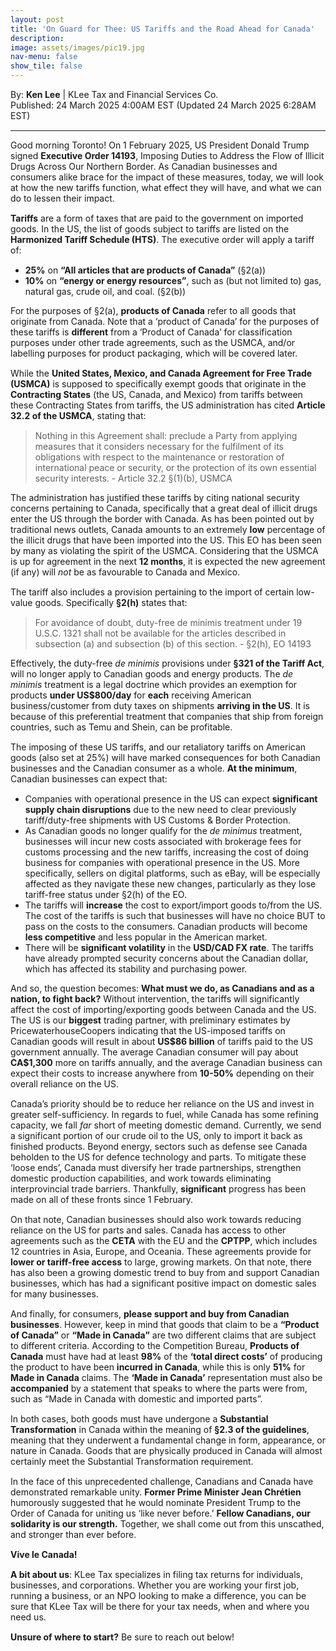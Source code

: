 ```yaml
---
layout: post
title: 'On Guard for Thee: US Tariffs and the Road Ahead for Canada'
description: 
image: assets/images/pic19.jpg
nav-menu: false
show_tile: false
---
```


<style>
  p {
    margin-bottom: 15px;
  }

  hr.major {
    margin: 10px 0; 
  }
</style>

<!-- Credits -->
<div class="row">
	<div class="12u">
		<p>By: <b>Ken Lee</b> | KLee Tax and Financial Services Co.<br> Published: 24 March 2025 4:00AM EST (Updated 24 March 2025 6:28AM EST)</p>
	</div>
</div>

<hr class="major"/>

<!-- Content -->
<section>
  <div class="row">
	  <div class="12u">
		  <p>Good morning Toronto! On 1 February 2025, US President Donald Trump signed <b>Executive Order 14193</b>, Imposing Duties to Address the Flow of Illicit Drugs Across Our Northern Border. As Canadian businesses and consumers alike brace for the impact of these measures, today, we will look at how the new tariffs function, what effect they will have, and what we can do to lessen their impact.</p>
      <p><b>Tariffs</b> are a form of taxes that are paid to the government on imported goods. In the US, the list of goods subject to tariffs are listed on the <b>Harmonized Tariff Schedule (HTS)</b>. The executive order will apply a tariff of:</p>
      <ul>
        <li><b>25%</b> on <b>“All articles that are products of Canada”</b> (§2(a))</li>
        <li><b>10%</b> on <b>“energy or energy resources”</b>, such as (but not limited to) gas, natural gas, crude oil, and coal. (§2(b))</li>
      </ul>
      <p>For the purposes of §2(a), <b>products of Canada</b> refer to all goods that originate from Canada. Note that a ‘product of Canada’ for the purposes of these tariffs is <b>different</b> from a ‘Product of Canada’ for classification purposes under other trade agreements, such as the USMCA, and/or labelling purposes for product packaging, which will be covered later.</p>
      <p>While the <b>United States, Mexico, and Canada Agreement for Free Trade (USMCA)</b> is supposed to specifically exempt goods that originate in the <b>Contracting States</b> (the US, Canada, and Mexico) from tariffs between these Contracting States from tariffs, the US administration has cited <b>Article 32.2 of the USMCA</b>, stating that:</p>
      <blockquote>Nothing in this Agreement shall: preclude a Party from applying measures that it considers necessary for the fulfilment of its obligations with respect to the maintenance or restoration of international peace or security, or the protection of its own essential security interests. - Article 32.2 §(1)(b), USMCA</blockquote>
      <p>The administration has justified these tariffs by citing national security concerns pertaining to Canada, specifically that a great deal of illicit drugs enter the US through the border with Canada. As has been pointed out by traditional news outlets, Canada amounts to an extremely <b>low</b> percentage of the illicit drugs that have been imported into the US. This EO has been seen by many as violating the spirit of the USMCA. Considering that the USMCA is up for agreement in the next <b>12 months</b>, it is expected the new agreement (if any) will <em>not</em> be as favourable to Canada and Mexico.</p>
      <p>The tariff also includes a provision pertaining to the import of certain low-value goods. Specifically <b>§2(h)</b> states that:</p>
      <blockquote>For avoidance of doubt, duty-free de minimis treatment under 19 U.S.C. 1321 shall not be available for the articles described in subsection (a) and subsection (b) of this section.  - §2(h), EO 14193</blockquote>
      <p>Effectively, the duty-free <em>de minimis</em> provisions under <b>§321 of the Tariff Act</b>, will no longer apply to Canadian goods and energy products. The <em>de minimis</em> treatment is a legal doctrine which provides an exemption for products <b>under US$800/day</b> for <b>each</b> receiving American business/customer from duty taxes on shipments <b>arriving in the US</b>. It is because of this preferential treatment that companies that ship from foreign countries, such as Temu and Shein, can be profitable.</p>
      <p>The imposing of these US tariffs, and our retaliatory tariffs on American goods (also set at 25%) will have marked consequences for both Canadian businesses and the Canadian consumer as a whole. <b>At the minimum</b>, Canadian businesses can expect that:</p>
      <ul>
        <li>Companies with operational presence in the US can expect <b>significant supply chain disruptions</b> due to the new need to clear previously tariff/duty-free shipments with US Customs & Border Protection.</li>
        <li>As Canadian goods no longer qualify for the <em>de minimus</em> treatment, businesses will incur new costs associated with brokerage fees for customs processing and the new tariffs, increasing the cost of doing business for companies with operational presence in the US. More specifically, sellers on digital platforms, such as eBay, will be especially affected as they navigate these new changes, particularly as they lose tariff-free status under §2(h) of the EO.</li>
        <li>The tariffs will <b>increase</b> the cost to export/import goods to/from the US. The cost of the tariffs is such that businesses will have no choice BUT to pass on the costs to the consumers. Canadian products will become <b>less competitive</b> and less popular in the American market.</li>
        <li>There will be <b>significant volatility</b> in the <b>USD/CAD FX rate</b>. The tariffs have already prompted security concerns about the Canadian dollar, which has affected its stability and purchasing power.</li>
      </ul>
      <p>And so, the question becomes: <b>What must we do, as Canadians and as a nation, to fight back?</b> Without intervention, the tariffs will significantly affect the cost of importing/exporting goods between Canada and the US. The US is our <b>biggest</b> trading partner, with preliminary estimates by PricewaterhouseCoopers indicating that the US-imposed tariffs on Canadian goods will result in about <b>US$86 billion</b> of tariffs paid to the US government annually. The average Canadian consumer will pay about <b>CA$1,300</b> more on tariffs annually, and the average Canadian business can expect their costs to increase anywhere from <b>10-50%</b> depending on their overall reliance on the US.</p>
      <p>Canada’s priority should be to reduce her reliance on the US and invest in greater self-sufficiency. In regards to fuel, while Canada has some refining capacity, we fall <em>far</em> short of meeting domestic demand. Currently, we send a significant portion of our crude oil to the US, only to import it back as finished products. Beyond energy, sectors such as defense see Canada beholden to the US for defence technology and parts. To mitigate these ‘loose ends’, Canada must diversify her trade partnerships, strengthen domestic production capabilities, and work towards eliminating interprovincial trade barriers. Thankfully, <b>significant</b> progress has been made on all of these fronts since 1 February.</p>
      <p>On that note, Canadian businesses should also work towards reducing reliance on the US for parts and sales. Canada has access to other agreements such as the <b>CETA</b> with the EU and the <b>CPTPP</b>, which includes 12 countries in Asia, Europe, and Oceania. These agreements provide for <b>lower or tariff-free access</b> to large, growing markets. On that note, there has also been a growing domestic trend to buy from and support Canadian businesses, which has had a significant positive impact on domestic sales for many businesses.</p>
      <p>And finally, for consumers, <b>please support and buy from Canadian businesses</b>. However, keep in mind that goods that claim to be a <b>“Product of Canada”</b> or <b>“Made in Canada”</b> are two different claims that are subject to different criteria. According to the Competition Bureau, <b>Products of Canada</b> must have had at least <b>98%</b> of the <b>‘total direct costs’</b> of producing the product to have been <b>incurred in Canada</b>, while this is only <b>51%</b> for <b>Made in Canada</b> claims. The <b>‘Made in Canada’</b> representation must also be <b>accompanied</b> by a statement that speaks to where the parts were from, such as “Made in Canada with domestic and imported parts”.</p>
      <p>In both cases, both goods must have undergone a <b>Substantial Transformation</b> in Canada within the meaning of <b>§2.3 of the guidelines</b>, meaning that they underwent a fundamental change in form, appearance, or nature in Canada. Goods that are physically produced in Canada will almost certainly meet the Substantial Transformation requirement.</p>
      <p>In the face of this unprecedented challenge, Canadians and Canada have demonstrated remarkable unity. <b>Former Prime Minister Jean Chrétien</b> humorously suggested that he would nominate President Trump to the Order of Canada for uniting us ‘like never before.’ <b>Fellow Canadians, our solidarity is our strength.</b> Together, we shall come out from this unscathed, and stronger than ever before.</p>
      <p><b>Vive le Canada!</b></p>
      <p><b>A bit about us</b>: KLee Tax specializes in filing tax returns for individuals, businesses, and corporations. Whether you are working your first job, running a business, or an NPO looking to make a difference, you can be sure that KLee Tax will be there for your tax needs, when and where you need us.</p>
      <p><b>Unsure of where to start?</b> Be sure to reach out below!</p>
